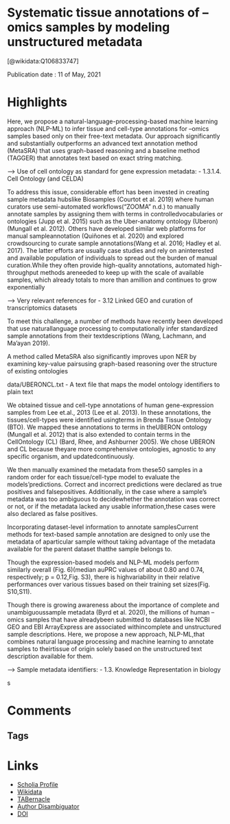 
Systematic tissue annotations of –omics samples by modeling unstructured metadata
=================================================================================
  
  [@wikidata:Q106833747]  
  
Publication date : 11 of May, 2021  

# Highlights
Here, we propose a natural-language-processing-based machine learning approach (NLP-ML) to infer tissue and cell-type annotations for –omics samples based only on their free-text metadata.
Our approach significantly and substantially outperforms an advanced text annotation method (MetaSRA) that uses graph-based reasoning and a baseline method (TAGGER) that annotates text based on exact string matching. 

--> Use of cell ontology as standard for gene expression metadata: - 1.3.1.4. Cell Ontology (and CELDA)


To address this issue, considerable effort has been invested in creating sample metadata hubslike Biosamples (Courtot et al. 2019) where human curators use semi-automated workflows(“ZOOMA” n.d.) to manually annotate samples by assigning them with terms in controlledvocabularies or ontologies (Jupp et al. 2015) such as the Uber-anatomy ontology (Uberon)(Mungall et al. 2012). Others have developed similar web platforms for manual sampleannotation (Quiñones et al. 2020) and explored crowdsourcing to curate sample annotations(Wang et al. 2016; Hadley et al. 2017). The latter efforts are usually case studies and rely on aninterested and available population of individuals to spread out the burden of manual curation.While they often provide high-quality annotations, automated high-throughput methods areneeded to keep up with the scale of available samples, which already totals to more than amillion and continues to grow exponentially

--> Very relevant references for - 3.12 Linked GEO and curation of transcriptomics datasets

To meet this challenge, a number of methods have recently been developed that use naturallanguage processing to computationally infer standardized sample annotations from their textdescriptions (Wang, Lachmann, and Ma’ayan 2019).

A method called MetaSRA also significantly improves upon NER by examining key-value pairsusing graph-based reasoning over the structure of existing ontologies

data/UBERONCL.txt - A text file that maps the model ontology identifiers to plain text

We obtained tissue and cell-type annotations of human gene-expression samples from Lee et.al., 2013 (Lee et al. 2013). In these annotations, the tissues/cell-types were identified usingterms in Brenda Tissue Ontology (BTO). We mapped these annotations to terms in theUBERON ontology (Mungall et al. 2012) that is also extended to contain terms in the CellOntology (CL) (Bard, Rhee, and Ashburner 2005). We chose UBERON and CL because theyare more comprehensive ontologies, agnostic to any specific organism, and updatedcontinuously.


We then manually examined the metadata from these50 samples in a random order for each tissue/cell-type model to evaluate the models’predictions. Correct and incorrect predictions were declared as true positives and falsepositives. Additionally, in the case where a sample’s metadata was too ambiguous to decidewhether the annotation was correct or not, or if the metadata lacked any usable information,these cases were also declared as false positives.

Incorporating dataset-level information to annotate samplesCurrent methods for text-based sample annotation are designed to only use the metadata of aparticular sample without taking advantage of the metadata available for the parent dataset thatthe sample belongs to.

Though the expression-based models and NLP-ML models perform similarly overall (Fig. 6)(median auPRC values of about 0.80 and 0.74, respectively; p = 0.12,Fig. S3), there is highvariability in their relative performances over various tissues based on their training set sizes(Fig. S10,S11).


Though there is growing awareness about the importance of complete and unambiguoussample metadata (Byrd et al. 2020), the millions of human –omics samples that have alreadybeen submitted to databases like NCBI GEO and EBI ArrayExpress are associated withincomplete and unstructured sample descriptions. Here, we propose a new approach, NLP-ML,that combines natural language processing and machine learning to annotate samples to theirtissue of origin solely based on the unstructured text description available for them.

--> Sample metadata identifiers: - 1.3. Knowledge Representation in biology

s

# Comments

## Tags

# Links
  
 * [Scholia Profile](https://scholia.toolforge.org/work/Q106833747)  
 * [Wikidata](https://www.wikidata.org/wiki/Q106833747)  
 * [TABernacle](https://tabernacle.toolforge.org/?#/tab/manual/Q106833747/P921%3BP4510)  
 * [Author Disambiguator](https://author-disambiguator.toolforge.org/work_item_oauth.php?id=Q106833747&batch_id=&match=1&author_list_id=&doit=Get+author+links+for+work)  
 * [DOI](https://doi.org/10.1101/2021.05.10.443525)  
